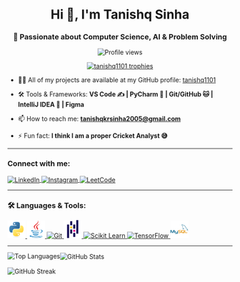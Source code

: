 <h1 align="center">Hi 👋, I'm Tanishq Sinha</h1>
<h3 align="center">🚀 Passionate about Computer Science, AI & Problem Solving</h3>

<p align="center">
  <img src="https://komarev.com/ghpvc/?username=tanishq1101&label=Profile%20views&color=0e75b6&style=flat" alt="Profile views" />
</p>

<p align="center">
  <a href="https://github.com/ryo-ma/github-profile-trophy">
    <img src="https://github-profile-trophy.vercel.app/?username=tanishq1101" alt="tanishq1101 trophies"/>
  </a>
</p>

- 👨‍💻 All of my projects are available at my GitHub profile: [tanishq1101](https://github.com/tanishq1101)  

- 🛠️ Tools & Frameworks: **VS Code ✍️ | PyCharm 🔧 | Git/GitHub 🐱 | IntelliJ IDEA 🔧 | Figma**  

- 📫 How to reach me: **tanishqkrsinha2005@gmail.com**  

- ⚡ Fun fact: **I think I am a proper Cricket Analyst 😅**  

---

<h3 align="left">Connect with me:</h3>
<p align="left">
  <a href="https://www.linkedin.com/in/tanishq-kumar-sinha" target="_blank">
    <img align="center" src="https://raw.githubusercontent.com/rahuldkjain/github-profile-readme-generator/master/src/images/icons/Social/linked-in-alt.svg" alt="LinkedIn" height="30" width="40"/>
  </a>
  <a href="https://instagram.com/t.k.s_2005" target="_blank">
    <img align="center" src="https://raw.githubusercontent.com/rahuldkjain/github-profile-readme-generator/master/src/images/icons/Social/instagram.svg" alt="Instagram" height="30" width="40"/>
  </a>
  <a href="https://leetcode.com/98piyspcdx" target="_blank">
    <img align="center" src="https://raw.githubusercontent.com/rahuldkjain/github-profile-readme-generator/master/src/images/icons/Social/leet-code.svg" alt="LeetCode" height="30" width="40"/>
  </a>
</p>

---

<h3 align="left">🛠 Languages & Tools:</h3>
<p align="left">
  <a href="https://www.python.org" target="_blank" rel="noreferrer">
    <img src="https://raw.githubusercontent.com/devicons/devicon/master/icons/python/python-original.svg" alt="Python" width="40" height="40"/>
  </a>
  <a href="https://www.java.com" target="_blank" rel="noreferrer">
    <img src="https://raw.githubusercontent.com/devicons/devicon/master/icons/java/java-original.svg" alt="Java" width="40" height="40"/>
  </a>
  <a href="https://git-scm.com/" target="_blank" rel="noreferrer">
    <img src="https://www.vectorlogo.zone/logos/git-scm/git-scm-icon.svg" alt="Git" width="40" height="40"/>
  </a>
  <a href="https://pandas.pydata.org/" target="_blank" rel="noreferrer">
    <img src="https://raw.githubusercontent.com/devicons/devicon/master/icons/pandas/pandas-original.svg" alt="Pandas" width="40" height="40"/>
  </a>
  <a href="https://scikit-learn.org/" target="_blank" rel="noreferrer">
    <img src="https://upload.wikimedia.org/wikipedia/commons/0/05/Scikit_learn_logo_small.svg" alt="Scikit Learn" width="40" height="40"/>
  </a>
  <a href="https://www.tensorflow.org" target="_blank" rel="noreferrer">
    <img src="https://www.vectorlogo.zone/logos/tensorflow/tensorflow-icon.svg" alt="TensorFlow" width="40" height="40"/>
  </a>
  <a href="https://www.mysql.com/" target="_blank" rel="noreferrer">
    <img src="https://raw.githubusercontent.com/devicons/devicon/master/icons/mysql/mysql-original-wordmark.svg" alt="MySQL" width="40" height="40"/>
  </a>
</p>

---

<p>
  <img align="left" src="https://github-readme-stats.vercel.app/api/top-langs?username=tanishq1101&show_icons=true&locale=en&layout=compact" alt="Top Languages"/>
</p>

<p>
  <img align="center" src="https://github-readme-stats.vercel.app/api?username=tanishq1101&show_icons=true&locale=en" alt="GitHub Stats"/>
</p>

<p>
  <img align="center" src="https://github-readme-streak-stats.herokuapp.com/?user=tanishq1101" alt="GitHub Streak"/>
</p>

